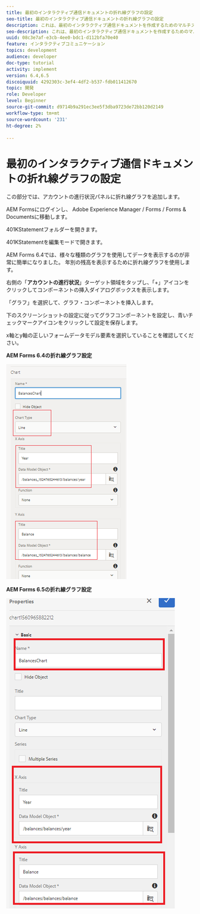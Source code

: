 ```yaml
---
title: 最初のインタラクティブ通信ドキュメントの折れ線グラフの設定
seo-title: 最初のインタラクティブ通信ドキュメントの折れ線グラフの設定
description: これは、最初のインタラクティブ通信ドキュメントを作成するためのマルチステップチュートリアルのパート8です。 この部分では、アカウントの進行状況パネルに折れ線グラフを追加します。
seo-description: これは、最初のインタラクティブ通信ドキュメントを作成するためのマルチステップチュートリアルのパート8です。 この部分では、アカウントの進行状況パネルに折れ線グラフを追加します。
uuid: 08c3e7af-e3cb-4ee0-bdc1-d112bfa70e40
feature: インタラクティブコミュニケーション
topics: development
audience: developer
doc-type: tutorial
activity: implement
version: 6.4,6.5
discoiquuid: 4292303c-3ef4-4df2-b537-fdb011412670
topic: 開発
role: Developer
level: Beginner
source-git-commit: d9714b9a291ec3ee5f3dba9723de72bb120d2149
workflow-type: tm+mt
source-wordcount: '231'
ht-degree: 2%

---
```



# 最初のインタラクティブ通信ドキュメントの折れ線グラフの設定

この部分では、アカウントの進行状況パネルに折れ線グラフを追加します。

AEM Formsにログインし、 Adobe Experience Manager / Forms / Forms &amp; Documentsに移動します。

401KStatementフォルダーを開きます。

401KStatementを編集モードで開きます。

AEM Forms 6.4では、様々な種類のグラフを使用してデータを表示するのが非常に簡単になりました。 年別の残高を表示するために折れ線グラフを使用します。

右側の「**アカウントの進行状況**」ターゲット領域をタップし、「+」アイコンをクリックしてコンポーネントの挿入ダイアログボックスを表示します。

「グラフ」を選択して、グラフ・コンポーネントを挿入します。

下のスクリーンショットの設定に従ってグラフコンポーネントを設定し、青いチェックマークアイコンをクリックして設定を保存します。

x軸とy軸の正しいフォームデータモデル要素を選択していることを確認してください。

**AEM Forms 6.4の折れ線グラフ設定**

![linechart64](assets/linechart.png)

**AEM Forms 6.5の折れ線グラフ設定**

![linechart64](assets/linechart65.PNG)


